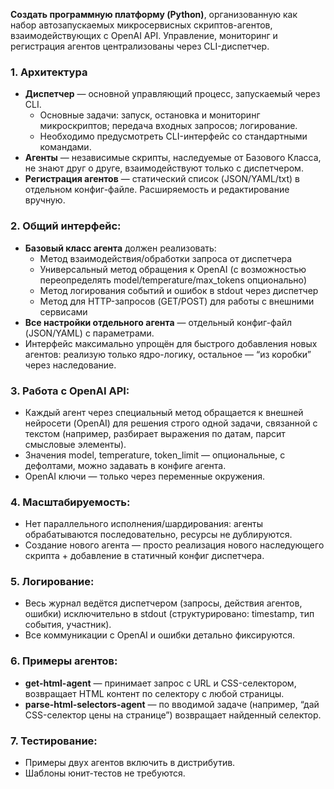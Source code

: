 
**Создать программную платформу (Python)**, организованную как набор автозапускаемых микросервисных скриптов-агентов, взаимодействующих с OpenAI API. Управление, мониторинг и регистрация агентов централизованы через CLI-диспетчер.

### 1. Архитектура
- **Диспетчер** — основной управляющий процесс, запускаемый через CLI.  
  - Основные задачи: запуск, остановка и мониторинг микроскриптов; передача входных запросов; логирование.
  - Необходимо предусмотреть CLI-интерфейс со стандартными командами.
- **Агенты** — независимые скрипты, наследуемые от Базового Класса, не знают друг о друге, взаимодействуют только с диспетчером.
- **Регистрация агентов** — статический список (JSON/YAML/txt) в отдельном конфиг-файле. Расширяемость и редактирование вручную.

### 2. Общий интерфейс:
- **Базовый класс агента** должен реализовать:
  - Метод взаимодействия/обработки запроса от диспетчера
  - Универсальный метод обращения к OpenAI (с возможностью переопределять model/temperature/max_tokens опционально)
  - Метод логирования событий и ошибок в stdout через диспетчер
  - Метод для HTTP-запросов (GET/POST) для работы с внешними сервисами
- **Все настройки отдельного агента** — отдельный конфиг-файл (JSON/YAML) с параметрами.
- Интерфейс максимально упрощён для быстрого добавления новых агентов: реализую только ядро-логику, остальное — “из коробки” через наследование.

### 3. Работа с OpenAI API:
- Каждый агент через специальный метод обращается к внешней нейросети (OpenAI) для решения строго одной задачи, связанной с текстом (например, разбирает выражения по датам, парсит смысловые элементы).
- Значения model, temperature, token_limit — опциональные, с дефолтами, можно задавать в конфиге агента.
- OpenAI ключи — только через переменные окружения.

### 4. Масштабируемость:
- Нет параллельного исполнения/шардирования: агенты обрабатываются последовательно, ресурсы не дублируются.
- Создание нового агента — просто реализация нового наследующего скрипта + добавление в статичный конфиг диспетчера.

### 5. Логирование:
- Весь журнал ведётся диспетчером (запросы, действия агентов, ошибки) исключительно в stdout (структурировано: timestamp, тип события, участник).
- Все коммуникации с OpenAI и ошибки детально фиксируются.

### 6. Примеры агентов:
- **get-html-agent** — принимает запрос с URL и CSS-селектором, возвращает HTML контент по селектору с любой страницы.
- **parse-html-selectors-agent** — по вводимой задаче (например, “дай CSS-селектор цены на странице”) возвращает найденный селектор.

### 7. Тестирование:
- Примеры двух агентов включить в дистрибутив.
- Шаблоны юнит-тестов не требуются.

